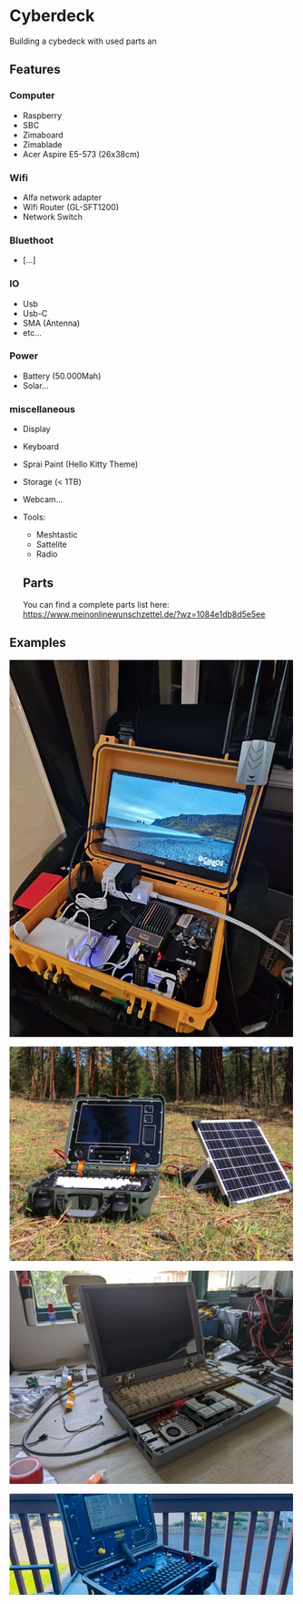 # Cyberdeck
Building a cybedeck with used parts an

## Features


### Computer
- Raspberry
- SBC
- Zimaboard
- Zimablade
- Acer Aspire E5-573 (26x38cm)
### Wifi
- Alfa network adapter
- Wifi Router (GL-SFT1200)
- Network Switch

### Bluethoot
- [...]

### IO
- Usb
- Usb-C
- SMA (Antenna)
- etc...

### Power
- Battery (50.000Mah)
-  Solar...

### miscellaneous
- Display
- Keyboard
- Sprai Paint (Hello Kitty Theme)
- Storage (< 1TB)
- Webcam...
- Tools:
  - Meshtastic
  - Sattelite
  - Radio
 
  ## Parts
  You can find a complete parts list here:
  https://www.meinonlinewunschzettel.de/?wz=1084e1db8d5e5ee
 
 ## Examples
<a href="https://stackoverflow.com/"><img src="https://github.com/Gaiser147/Cyberdeck/blob/main/Pictures/Cyberdeck1.jpg" width="500" />

<a href="https://stackoverflow.com/"><img src="https://github.com/Gaiser147/Cyberdeck/blob/main/Pictures/Cyberdeck2.webp" width="500" />

<a href="https://stackoverflow.com/"><img src="https://github.com/Gaiser147/Cyberdeck/blob/main/Pictures/Cyberdeck3.jpg" width="500" />

<a href="https://stackoverflow.com/"><img src="https://github.com/Gaiser147/Cyberdeck/blob/main/Pictures/Cyberdeck4.webp" width="500" />
